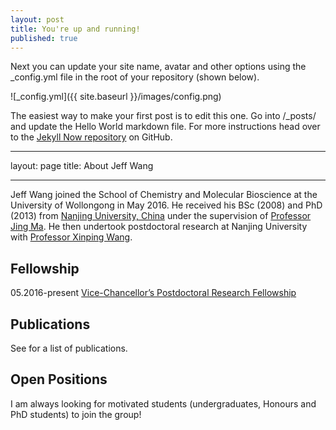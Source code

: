 ```yaml
---
layout: post
title: You're up and running!
published: true
---
```


Next you can update your site name, avatar and other options using the _config.yml file in the root of your repository (shown below).

![_config.yml]({{ site.baseurl }}/images/config.png)

The easiest way to make your first post is to edit this one. Go into /_posts/ and update the Hello World markdown file. For more instructions head over to the [Jekyll Now repository](https://github.com/barryclark/jekyll-now) on GitHub.

---
layout: page
title: <i class="fas fa-user"></i> About Jeff Wang

---

Jeff Wang joined the School of Chemistry and Molecular Bioscience at the University of Wollongong in May 2016. 
He received his BSc (2008) and PhD (2013) from [Nanjing University, China](http://www.nju.edu.cn) under the supervision of [Professor Jing Ma](http://itcc.nju.edu.cn/~majing/).
He then undertook postdoctoral research at Nanjing University with [Professor Xinping Wang](http://hysz.nju.edu.cn/xpwang/).

## Fellowship
05.2016-present [Vice-Chancellor’s Postdoctoral Research Fellowship](http://www.uow.edu.au/research/rso/grants/vcfellowships/index.html)

## Publications
See [<i class="ai ai-researchgate-square ai-1x"></i>](https://www.researchgate.net/profile/Xingyong_Wang) for a list of publications.

## Open Positions
I am always looking for motivated students (undergraduates, Honours and PhD students) to join the group!
